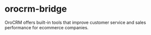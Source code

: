 orocrm-bridge
=============

OroCRM offers built-in tools that improve customer service and sales performance for ecommerce companies.
